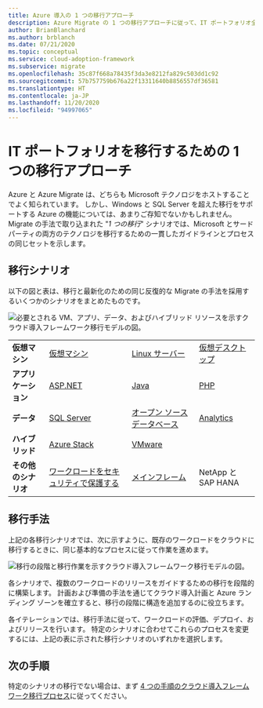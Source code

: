 ```yaml
---
title: Azure 導入の 1 つの移行アプローチ
description: Azure Migrate の 1 つの移行アプローチに従って、IT ポートフォリオ全体を移行し、最新化します。
author: BrianBlanchard
ms.author: brblanch
ms.date: 07/21/2020
ms.topic: conceptual
ms.service: cloud-adoption-framework
ms.subservice: migrate
ms.openlocfilehash: 35c87f668a78435f3da3e8212fa829c503dd1c92
ms.sourcegitcommit: 57b757759b676a22f13311640b8856557df36581
ms.translationtype: HT
ms.contentlocale: ja-JP
ms.lasthandoff: 11/20/2020
ms.locfileid: "94997065"
---
```

<!-- docutune:ignore "One Migration" -->
<!-- cSpell:ignore HANA -->

# <a name="the-one-migration-approach-to-migrating-the-it-portfolio"></a>IT ポートフォリオを移行するための 1 つの移行アプローチ

Azure と Azure Migrate は、どちらも Microsoft テクノロジをホストすることでよく知られています。 しかし、Windows と SQL Server を超えた移行をサポートする Azure の機能については、あまりご存知でないかもしれません。 Migrate の手法で取り込まれた "_1 つの移行_" シナリオでは、Microsoft とサードパーティの両方のテクノロジを移行するための一貫したガイドラインとプロセスの同じセットを示します。

## <a name="migration-scenarios"></a>移行シナリオ

以下の図と表は、移行と最新化のための同じ反復的な Migrate の手法を採用するいくつかのシナリオをまとめたものです。

![必要とされる VM、アプリ、データ、およびハイブリッド リソースを示すクラウド導入フレームワーク移行モデルの図。](../_images/migrate/one-migrate.png)

| | | | |
|---------|---------|---------|---------|
| **仮想マシン** | [仮想マシン](../migrate/azure-best-practices/contoso-migration-rehost-vm.md) | [Linux サーバー](../migrate/azure-best-practices/contoso-migration-rehost-linux-vm.md) | [仮想デスクトップ](./wvd/index.md) |
| **アプリケーション** | [ASP.NET](../migrate/azure-best-practices/contoso-migration-refactor-web-app-sql.md) | [Java](/azure/java/migration-overview?toc=/azure/cloud-adoption-framework/toc.json&bc=/azure/cloud-adoption-framework/_bread/toc.json) | [PHP](../migrate/azure-best-practices/contoso-migration-refactor-linux-app-service-mysql.md) |
| **データ** | [SQL Server](../migrate/azure-best-practices/contoso-migration-rehost-vm-sql-managed-instance.md) | [オープン ソース データベース](../migrate/azure-best-practices/sql-migration.md) | [Analytics](../migrate/azure-best-practices/analytics/analytics-solutions-overview.md) |
| **ハイブリッド** | [Azure Stack](./azure-stack/index.md) | [VMware](../migrate/azure-best-practices/vmware-host.md) | |
| **その他のシナリオ** | [ワークロードをセキュリティで保護する](../migrate/azure-best-practices/migrate-best-practices-security-management.md) | [メインフレーム](../infrastructure/mainframe-migration/index.md) | NetApp と SAP HANA |

## <a name="migrate-methodology"></a>移行手法

上記の各移行シナリオでは、次に示すように、既存のワークロードをクラウドに移行するときに、同じ基本的なプロセスに従って作業を進めます。

![移行の段階と移行作業を示すクラウド導入フレームワーク移行モデルの図。](../_images/migrate/methodology.png)

各シナリオで、複数のワークロードのリリースをガイドするための移行を段階的に構築します。 計画および準備の手法を通じてクラウド導入計画と Azure ランディング ゾーンを確立すると、移行の段階に構造を追加するのに役立ちます。

各イテレーションでは、移行手法に従って、ワークロードの評価、デプロイ、およびリリースを行います。 特定のシナリオに合わせてこれらのプロセスを変更するには、上記の表に示された移行シナリオのいずれかを選択します。

## <a name="next-steps"></a>次の手順

特定のシナリオの移行でない場合は、まず [4 つの手順のクラウド導入フレームワーク移行プロセス](../migrate/index.md)に従ってください。
